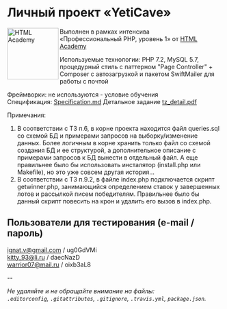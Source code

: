 # Личный проект «YetiCave»

<img src="https://up.htmlacademy.ru/static/img/intensive/htmlcss/logo-for-github-2.png" align="left" width="120" height="120" alt="HTML Academy">

Выполнен в рамках интенсива<br>
«Профессиональный PHP, уровень 1» от [HTML Academy](https://htmlacademy.ru)<br>

Используемые технологии: PHP 7.2, MySQL 5.7, процедурный стиль c паттерном "Page Controller" + Composer с автозагрузкой и пакетом SwiftMailer для работы с почтой <br>

Фреймворки: не используются - условие обучения<br>
Спецификация: [Specification.md](https://github.com/Avxodiar/yeticave/blob/master/Specification.md)
Детальное задание [tz_detail.pdf](https://github.com/Avxodiar/portfolio/yeticave/blob/master/tz_detail.pdf)

Примечания:
1. В соответствии с ТЗ п.6, в корне проекта находится файл queries.sql со схемой БД и примерами запросов на выборку/изменение данных. Более логичным в корне хранить только файл со схемой создания БД и ее структурой, а дополнительное описание с примерами запросов к БД вынести в отдельный файл. А еще правильнее было бы использовать инсталятор (install.php или Makefile), но это уже совсем другая история...
2. В соответствии с ТЗ п.9.2, в файле index.php подключается скрипт getwinner.php, занимающийся определением ставок у завершенных лотов и рассылкой писем победителям.
 Правильнее было бы данный скрипт повесить на крон и удалить его вызов в index.php.


## Пользователи для тестирования (e-mail / пароль)

ignat.v@gmail.com / ug0GdVMi<br>
kitty_93@li.ru    / daecNazD<br>
warrior07@mail.ru / oixb3aL8<br>

--

_Не удаляйте и не обращайте внимание на файлы:_<br>
_`.editorconfig`, `.gitattributes`, `.gitignore`, `.travis.yml`, `package.json`._

